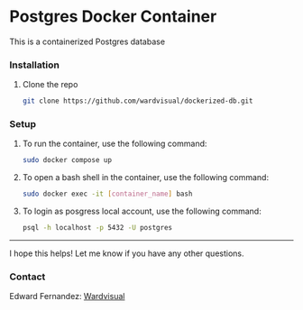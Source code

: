 # Postgres Docker Container

This is a containerized Postgres database

<!-- INSTALLATION -->

### Installation

1. Clone the repo

   ```sh
   git clone https://github.com/wardvisual/dockerized-db.git
   ```

<!-- Setup -->

### Setup

1. To run the container, use the following command:

   ```sh
   sudo docker compose up
   ```

2. To open a bash shell in the container, use the following command:

   ```sh
   sudo docker exec -it [container_name] bash
   ```

3. To login as posgress local account, use the following command:

   ```sh
   psql -h localhost -p 5432 -U postgres
   ```

<hr />

I hope this helps! Let me know if you have any other questions.

### Contact

Edward Fernandez: [Wardvisual](https://wardvisual.me/)
